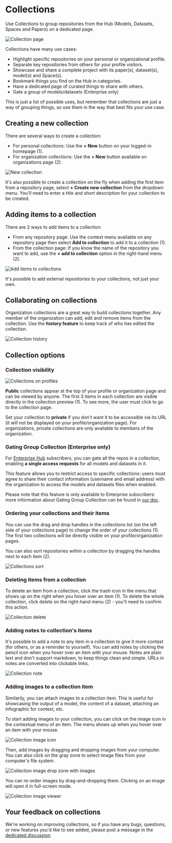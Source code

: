 # Collections

Use Collections to group repositories from the Hub (Models, Datasets, Spaces and Papers) on a dedicated page.

![Collection page](https://huggingface.co/datasets/huggingface/documentation-images/resolve/main/collections/collection-intro.webp)

Collections have many use cases:

- Highlight specific repositories on your personal or organizational profile.
- Separate key repositories from others for your profile visitors.
- Showcase and share a complete project with its paper(s), dataset(s), model(s) and Space(s).
- Bookmark things you find on the Hub in categories.
- Have a dedicated page of curated things to share with others.
- Gate a group of models/datasets (Enterprise only)

This is just a list of possible uses, but remember that collections are just a way of grouping things, so use them in the way that best fits your use case.

## Creating a new collection

There are several ways to create a collection:

- For personal collections: Use the **+ New** button on your logged-in homepage (1).
- For organization collections: Use the **+ New** button available on organizations page (2).

![New collection](https://huggingface.co/datasets/huggingface/documentation-images/resolve/main/collections/collection-new.webp)

It's also possible to create a collection on the fly when adding the first item from a repository page, select **+ Create new collection** from the dropdown menu.
You'll need to enter a title and short description for your collection to be created.

## Adding items to a collection

There are 2 ways to add items to a collection:

- From any repository page: Use the context menu available on any repository page then select **Add to collection** to add it to a collection (1).
- From the collection page: If you know the name of the repository you want to add, use the **+ add to collection** option in the right-hand menu (2).

![Add items to collections](https://huggingface.co/datasets/huggingface/documentation-images/resolve/main/collections/collection-add.webp)

It's possible to add external repositories to your collections, not just your own.

## Collaborating on collections

Organization collections are a great way to build collections together. Any member of the organization can add, edit and remove items from the collection.
Use the **history feature** to keep track of who has edited the collection.

![Collection history](https://huggingface.co/datasets/huggingface/documentation-images/resolve/main/collections/collection-history.webp)

## Collection options

### Collection visibility

![Collections on profiles](https://huggingface.co/datasets/huggingface/documentation-images/resolve/main/collections/collection-profile.webp)

**Public** collections appear at the top of your profile or organization page and can be viewed by anyone. The first 3 items in each collection are visible directly in the collection preview (1). To see more, the user must click to go to the collection page.

Set your collection to **private** if you don't want it to be accessible via its URL (it will not be displayed on your profile/organization page). For organizations, private collections are only available to members of the organization.

### Gating Group Collection (Enterprise only)

For [Enterprise Hub](https://huggingface.co/docs/hub/en/enterprise-hub) subscribers, you can gate all the repos in a collection, enabling **a single access requests** for all models and datasets in it.

This feature allows you to restrict access to specific collections: users must agree to share their contact information (username and email address) with the organization to access the models and datasets files when enabled.

Please note that this feature is only available to Enterprise subscribers: more information about Gating Group Collection can be found in [our doc](https://huggingface.co/docs/hub/en/enterprise-hub-gating-group-collections).

### Ordering your collections and their items

You can use the drag and drop handles in the collections list (on the left side of your collections page) to change the order of your collections (1). The first two collections will be directly visible on your profile/organization pages.

You can also sort repositories within a collection by dragging the handles next to each item (2).

![Collections sort](https://huggingface.co/datasets/huggingface/documentation-images/resolve/main/collections/collection-sort.webp)

### Deleting items from a collection

To delete an item from a collection, click the trash icon in the menu that shows up on the right when you hover over an item (1).
To delete the whole collection, click delete on the right-hand menu (2) - you'll need to confirm this action.

![Collection delete](https://huggingface.co/datasets/huggingface/documentation-images/resolve/main/collections/collection-delete.webp)

### Adding notes to collection's items

It's possible to add a note to any item in a collection to give it more context (for others, or as a reminder to yourself). You can add notes by clicking the pencil icon when you hover over an item with your mouse. Notes are plain text and don't support markdown, to keep things clean and simple. URLs in notes are converted into clickable links.

![Collection note](https://huggingface.co/datasets/huggingface/documentation-images/resolve/main/collections/collection-note.webp)

### Adding images to a collection item

Similarily, you can attach images to a collection item. This is useful for showcasing the output of a model, the content of a dataset, attaching an infographic for context, etc.

To start adding images to your collection, you can click on the image icon in the contextual menu of an item. The menu shows up when you hover over an item with your mouse.

![Collection image icon](https://huggingface.co/datasets/huggingface/documentation-images/resolve/main/collections/collections-image-button.webp)

Then, add images by dragging and dropping images from your computer. You can also click on the gray zone to select image files from your computer's file system.

![Collection image drop zone with images](https://huggingface.co/datasets/huggingface/documentation-images/resolve/main/collections/collections-image-gallery.webp)

You can re-order images by drag-and-dropping them. Clicking on an image will open it in full-screen mode.

![Collection image viewer](https://huggingface.co/datasets/huggingface/documentation-images/resolve/main/collections/collections-image-viewer.webp)

## Your feedback on collections

We're working on improving collections, so if you have any bugs, questions, or new features you'd like to see added, please post a message in the [dedicated discussion](https://huggingface.co/spaces/huggingface/HuggingDiscussions/discussions/12).
